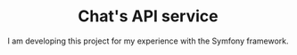 <h1 align="center">Chat's API service</h1>
I am developing this project for my experience with the Symfony framework.